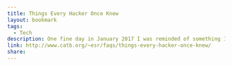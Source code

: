 ```yaml
---
title: Things Every Hacker Once Knew
layout: bookmark
tags:
  - Tech
description: One fine day in January 2017 I was reminded of something I had half-noticed a few times over the previous decade. That is, younger hackers don’t know the bit structure of ASCII and the meaning of the odder control characters in it.
link: http://www.catb.org/~esr/faqs/things-every-hacker-once-knew/
share:
---
```


